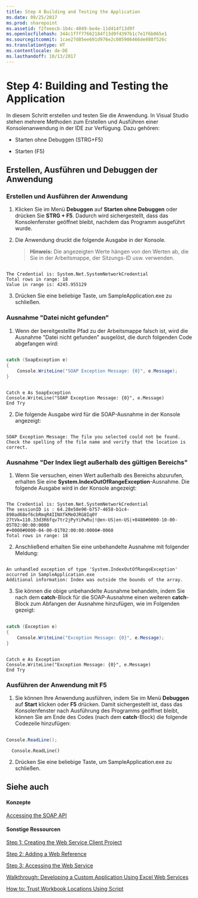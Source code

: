 ```yaml
---
title: Step 4 Building and Testing the Application
ms.date: 09/25/2017
ms.prod: sharepoint
ms.assetid: f2feeecb-1b4c-4049-be4e-11d414f13d9f
ms.openlocfilehash: 344c1fff77662184f13d9f4397b1c7e1f6b065e1
ms.sourcegitcommit: 1cae27d85ee691d976e2c085986466de088f526c
ms.translationtype: HT
ms.contentlocale: de-DE
ms.lasthandoff: 10/13/2017
---
```

# <a name="step-4-building-and-testing-the-application"></a>Step 4: Building and Testing the Application

In diesem Schritt erstellen und testen Sie die Anwendung. In Visual Studio stehen mehrere Methoden zum Erstellen und Ausführen einer Konsolenanwendung in der IDE zur Verfügung. Dazu gehören:
  
    
    


- Starten ohne Debuggen (STRG+F5)
    
  
- Starten (F5)
    
  

## <a name="build-run-and-debug-the-application"></a>Erstellen, Ausführen und Debuggen der Anwendung


### <a name="to-build-and-run-the-application"></a>Erstellen und Ausführen der Anwendung


1. Klicken Sie im Menü **Debuggen** auf **Starten ohne Debuggen** oder drücken Sie **STRG + F5**. Dadurch wird sichergestellt, dass das Konsolenfenster geöffnet bleibt, nachdem das Programm ausgeführt wurde. 
    
  
2. Die Anwendung druckt die folgende Ausgabe in der Konsole.
    
    > **Hinweis:** Die angezeigten Werte hängen von den Werten ab, die Sie in der Arbeitsmappe, der Sitzungs-ID usw. verwenden. 

```
  
The Credential is: System.Net.SystemNetworkCredential
Total rows in range: 18
Value in range is: 4245.955129
```

3. Drücken Sie eine beliebige Taste, um SampleApplication.exe zu schließen.
    
  

### <a name="file-not-found-exception"></a>Ausnahme "Datei nicht gefunden"


1. Wenn der bereitgestellte Pfad zu der Arbeitsmappe falsch ist, wird die Ausnahme "Datei nicht gefunden" ausgelöst, die durch folgenden Code abgefangen wird:
    
```cs
  
catch (SoapException e)
{
    Console.WriteLine("SOAP Exception Message: {0}", e.Message);
}
```


```VB.net
  
Catch e As SoapException
Console.WriteLine("SOAP Exception Message: {0}", e.Message)
End Try
```

2. Die folgende Ausgabe wird für die SOAP-Ausnahme in der Konsole angezeigt:
    
```
  
SOAP Exception Message: The file you selected could not be found. Check the spelling of the file name and verify that the location is correct.

```


### <a name="index-out-of-range-exception"></a>Ausnahme "Der Index liegt außerhalb des gültigen Bereichs"


1. Wenn Sie versuchen, einen Wert außerhalb des Bereichs abzurufen, erhalten Sie eine **System.IndexOutOfRangeException**-Ausnahme. Die folgende Ausgabe wird in der Konsole angezeigt:
    
```
  
The Credential is: System.Net.SystemNetworkCredential
The sessionID is : 64.28e58e90-b757-4658-b1c4-890ad68ef6cbRmqR4IINXfkMeOJRG8Iq0Y
27tVk=110.33d3R6fqv7tr2jPyYiPwRu|!@en-US|en-US|+0480#0000-10-00-05T02:00:00:0000
#+0000#0000-04-00-01T02:00:00:0000#-0060
Total rows in range: 18
```

2. Anschließend erhalten Sie eine unbehandelte Ausnahme mit folgender Meldung:
    
```
  
An unhandled exception of type 'System.IndexOutOfRangeException' occurred in SampleApplication.exe
Additional information: Index was outside the bounds of the array.
```

3. Sie können die obige unbehandelte Ausnahme behandeln, indem Sie nach dem **catch**-Block für die SOAP-Ausnahme einen weiteren **catch**-Block zum Abfangen der Ausnahme hinzufügen, wie im Folgenden gezeigt:
    
```cs
  
catch (Exception e)
{
    Console.WriteLine("Exception Message: {0}", e.Message);
}
```


```VB.net
  
Catch e As Exception
Console.WriteLine("Exception Message: {0}", e.Message)
End Try
```


### <a name="to-run-the-application-using-f5"></a>Ausführen der Anwendung mit F5


1. Sie können Ihre Anwendung ausführen, indem Sie im Menü **Debuggen** auf **Start** klicken oder **F5** drücken. Damit sichergestellt ist, dass das Konsolenfenster nach Ausführung des Programms geöffnet bleibt, können Sie am Ende des Codes (nach dem **catch**-Block) die folgende Codezeile hinzufügen:
    
```cs
  
Console.ReadLine();
```


```VB.net
  Console.ReadLine()
```

2. Drücken Sie eine beliebige Taste, um SampleApplication.exe zu schließen.
    
  

## <a name="see-also"></a>Siehe auch


#### <a name="concepts"></a>Konzepte


  
    
    
 [Accessing the SOAP API](accessing-the-soap-api.md)
#### <a name="other-resources"></a>Sonstige Ressourcen


  
    
    
 [Step 1: Creating the Web Service Client Project](step-1-creating-the-web-service-client-project.md)
  
    
    
 [Step 2: Adding a Web Reference](step-2-adding-a-web-reference.md)
  
    
    
 [Step 3: Accessing the Web Service](step-3-accessing-the-web-service.md)
  
    
    
 [Walkthrough: Developing a Custom Application Using Excel Web Services](walkthrough-developing-a-custom-application-using-excel-web-services.md)
  
    
    
 [How to: Trust Workbook Locations Using Script](http://msdn.microsoft.com/library/79ab6ced-7a0c-4275-b852-bb246fc6be57%28Office.15%29.aspx)
